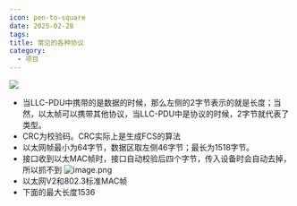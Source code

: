 ```yaml
---
icon: pen-to-square
date: 2025-02-28
tags: 
title: 常见的各种协议
category:
  - 项目
---
```

![](https://cdn.jsdelivr.net/gh/fakeppa/blog-img/20250228140958.png)
- 当LLC-PDU中携带的是数据的时候，那么左侧的2字节表示的就是长度；当然，以太帧可以携带其他协议，当LLC-PDU中是协议的时候，2字节就代表了类型。
- CRC为校验码。CRC实际上是生成FCS的算法
- 以太网帧最小为64字节，数据区取左侧46字节；最长为1518字节。
- 接口收到以太MAC帧时，接口自动校验后四个字节，传入设备时会自动去掉，所以抓不到
![image.png](https://cdn.jsdelivr.net/gh/fakeppa/blog-img/20250228143412.png)
- 以太网V2和802.3标准MAC帧
- 下面的最大长度1536
